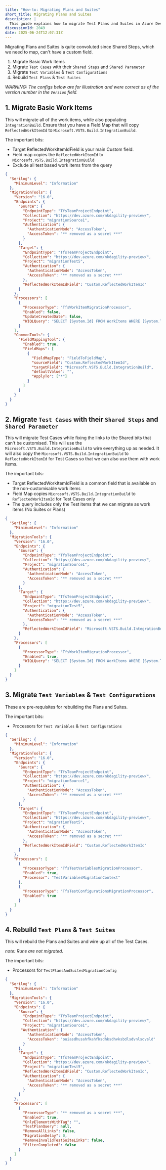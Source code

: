 ```yaml
---
title: "How-to: Migrating Plans and Suites"
short_title: Migrating Plans and Suites
description: |
  This guide explains how to migrate Test Plans and Suites in Azure DevOps, including handling Shared Steps and Shared Parameters, and rebuilding Test Plans and Suites.
discussionId: 2049
date: 2025-06-24T12:07:31Z
---
```


Migrating Plans and Suites is quite convoluted since Shared Steps, which we need to map, can't have a custom field.

1. Migrate Basic Work Items
2. Migrate `Test Cases` with their `Shared Steps` and `Shared Parameter`
3. Migrate `Test Variables` & `Test Configurations`
4. Rebuild `Test Plans` & `Test Suites`

_WARNING: The configs below are for illustration and were correct as of the version number in the `Version` field._

## 1. Migrate Basic Work Items

This will migrate all of the work items, while also populating `IntegrationBuild`. Ensure that you have a Field Map that will copy `ReflectedWorkItemId` to `Microsoft.VSTS.Build.IntegrationBuild`.

The important bits:

- Target ReflectedWorkItemIdField is your main Custom field.
- Field map copies the `ReflectedWorkItemId` to `Microsoft.VSTS.Build.IntegrationBuild`
- Exclude all test based work items from the query

```JSON
{
  "Serilog": {
    "MinimumLevel": "Information"
  },
  "MigrationTools": {
    "Version": "16.0",
    "Endpoints": {
      "Source": {
        "EndpointType": "TfsTeamProjectEndpoint",
        "Collection": "https://dev.azure.com/nkdagility-preview/",
        "Project": "migrationSource1",
        "Authentication": {
          "AuthenticationMode": "AccessToken",
          "AccessToken": "** removed as a secret ***"
        }
      },
      "Target": {
        "EndpointType": "TfsTeamProjectEndpoint",
        "Collection": "https://dev.azure.com/nkdagility-preview/",
        "Project": "migrationTest5",
        "Authentication": {
          "AuthenticationMode": "AccessToken",
          "AccessToken": "** removed as a secret ***"
        },
        "ReflectedWorkItemIdField": "Custom.ReflectedWorkItemId"
      }
    },
    "Processors": [
      {
        "ProcessorType": "TfsWorkItemMigrationProcessor",
        "Enabled": false,
        "UpdateCreatedDate": false,
        "WIQLQuery": "SELECT [System.Id] FROM WorkItems WHERE [System.TeamProject] = @TeamProject AND [System.WorkItemType] NOT IN ('Test Case', 'Test Suite', 'Test Plan','Shared Steps','Shared Parameter','Feedback Request') ORDER BY [System.ChangedDate] desc"
      }
    ],
    "CommonTools": {
      "FieldMappingTool": {
        "Enabled": true,
        "FieldMaps": [
          {
            "FieldMapType": "FieldToFieldMap",
            "sourceField": "Custom.ReflectedWorkItemId",
            "targetField": "Microsoft.VSTS.Build.IntegrationBuild",
            "defaultValue": "",
            "ApplyTo": ["*"]
          }
        ]
      }
    }
  }
}
```

## 2. Migrate `Test Cases` with their `Shared Steps` and `Shared Parameter`

This will migrate Test Cases while fixing the links to the Shared bits that can't be customised. This will use the `Microsoft.VSTS.Build.IntegrationBuild` to wire everything up as needed. It will also copy the `Microsoft.VSTS.Build.IntegrationBuild` to `ReflectedWorkItemId` for Test Cases so that we can also use them with work items.

The important bits:

- Target ReflectedWorkItemIdField is a common field that is available on the non-customisable work items
- Field Map copies `Microsoft.VSTS.Build.IntegrationBuild` to `ReflectedWorkItemId` for Test Cases only
- The query includes only the Test items that we can migrate as work items (No Suites or Plans)

```JSON
{
  "Serilog": {
    "MinimumLevel": "Information"
  },
  "MigrationTools": {
    "Version": "16.0",
    "Endpoints": {
      "Source": {
        "EndpointType": "TfsTeamProjectEndpoint",
        "Collection": "https://dev.azure.com/nkdagility-preview/",
        "Project": "migrationSource1",
        "Authentication": {
          "AuthenticationMode": "AccessToken",
          "AccessToken": "** removed as a secret ***"
        }
      },
      "Target": {
        "EndpointType": "TfsTeamProjectEndpoint",
        "Collection": "https://dev.azure.com/nkdagility-preview/",
        "Project": "migrationTest5",
        "Authentication": {
          "AuthenticationMode": "AccessToken",
          "AccessToken": "** removed as a secret ***"
        },
        "ReflectedWorkItemIdField": "Microsoft.VSTS.Build.IntegrationBuild"
      }
    },
    "Processors": [
      {
        "ProcessorType": "TfsWorkItemMigrationProcessor",
        "Enabled": true,
        "WIQLQuery": "SELECT [System.Id] FROM WorkItems WHERE [System.TeamProject] = @TeamProject AND [System.WorkItemType] IN ('Test Case','Shared Steps','Shared Parameter') ORDER BY [System.ChangedDate] desc"
      }
    ]
  }
}
```

## 3. Migrate `Test Variables` & `Test Configurations`

These are pre-requisites for rebuilding the Plans and Suites.

The important bits:

- Processors for `Test Variables` & `Test Configurations`

```JSON
{
  "Serilog": {
    "MinimumLevel": "Information"
  },
  "MigrationTools": {
    "Version": "16.0",
    "Endpoints": {
      "Source": {
        "EndpointType": "TfsTeamProjectEndpoint",
        "Collection": "https://dev.azure.com/nkdagility-preview/",
        "Project": "migrationSource1",
        "Authentication": {
          "AuthenticationMode": "AccessToken",
          "AccessToken": "** removed as a secret ***"
        }
      },
      "Target": {
        "EndpointType": "TfsTeamProjectEndpoint",
        "Collection": "https://dev.azure.com/nkdagility-preview/",
        "Project": "migrationTest5",
        "Authentication": {
          "AuthenticationMode": "AccessToken",
          "AccessToken": "** removed as a secret ***"
        },
        "ReflectedWorkItemIdField": "Custom.ReflectedWorkItemId"
      }
    },
    "Processors": [
      {
        "ProcessorType": "TfsTestVariablesMigrationProcessor",
        "Enabled": true,
        "Processor": "TestVariablesMigrationContext"
      },
      {
        "ProcessorType": "TfsTestConfigurationsMigrationProcessor",
        "Enabled": true
      }
    ]
  }
}
```

## 4. Rebuild `Test Plans` & `Test Suites`

This will rebuild the Plans and Suites and wire up all of the Test Cases.

_note: Runs are not migrated._

The important bits:

- Processors for `TestPlansAndSuitesMigrationConfig`

```JSON
{
  "Serilog": {
    "MinimumLevel": "Information"
  },
  "MigrationTools": {
    "Version": "16.0",
    "Endpoints": {
      "Source": {
        "EndpointType": "TfsTeamProjectEndpoint",
        "Collection": "https://dev.azure.com/nkdagility-preview/",
        "Project": "migrationSource1",
       "Authentication": {
          "AuthenticationMode": "AccessToken",
          "AccessToken": "ouiasdhusahfkahfksdhksdhvksbdlsdvnlsdvsld"
        }
      },
      "Target": {
        "EndpointType": "TfsTeamProjectEndpoint",
        "Collection": "https://dev.azure.com/nkdagility-preview/",
        "Project": "migrationTest5",
        "ReflectedWorkItemIdField": "Custom.ReflectedWorkItemId",
        "Authentication": {
          "AuthenticationMode": "AccessToken",
          "AccessToken": "** removed as a secret ***"
        }
      }
    },
    "Processors": [
      {
        "ProcessorType": "** removed as a secret ***",
        "Enabled": true,
        "OnlyElementsWithTag": "",
        "TestPlanQuery": null,
        "RemoveAllLinks": false,
        "MigrationDelay": 0,
        "RemoveInvalidTestSuiteLinks": false,
        "FilterCompleted": false
      }
    ]
  }
}
```
